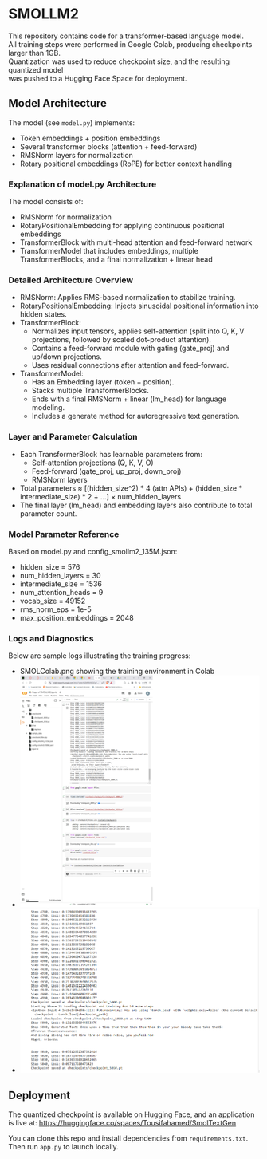 # SMOLLM2

This repository contains code for a transformer-based language model.  
All training steps were performed in Google Colab, producing checkpoints larger than 1GB.  
Quantization was used to reduce checkpoint size, and the resulting quantized model  
was pushed to a Hugging Face Space for deployment.

## Model Architecture
The model (see `model.py`) implements:
- Token embeddings + position embeddings
- Several transformer blocks (attention + feed-forward)
- RMSNorm layers for normalization
- Rotary positional embeddings (RoPE) for better context handling

### Explanation of model.py Architecture
The model consists of:
- RMSNorm for normalization
- RotaryPositionalEmbedding for applying continuous positional embeddings
- TransformerBlock with multi-head attention and feed-forward network
- TransformerModel that includes embeddings, multiple TransformerBlocks, and a final normalization + linear head

### Detailed Architecture Overview
- RMSNorm: Applies RMS-based normalization to stabilize training.
- RotaryPositionalEmbedding: Injects sinusoidal positional information into hidden states.
- TransformerBlock: 
  - Normalizes input tensors, applies self-attention (split into Q, K, V projections, followed by scaled dot-product attention).
  - Contains a feed-forward module with gating (gate_proj) and up/down projections.
  - Uses residual connections after attention and feed-forward.
- TransformerModel:
  - Has an Embedding layer (token + position).
  - Stacks multiple TransformerBlocks.
  - Ends with a final RMSNorm + linear (lm_head) for language modeling.
  - Includes a generate method for autoregressive text generation.

### Layer and Parameter Calculation
- Each TransformerBlock has learnable parameters from:
  - Self-attention projections (Q, K, V, O)
  - Feed-forward (gate_proj, up_proj, down_proj)
  - RMSNorm layers
- Total parameters ≈ [(hidden_size^2) * 4 (attn APIs) + (hidden_size * intermediate_size) * 2 + ...] × num_hidden_layers
- The final layer (lm_head) and embedding layers also contribute to total parameter count.

### Model Parameter Reference
Based on model.py and config_smollm2_135M.json:
- hidden_size = 576
- num_hidden_layers = 30
- intermediate_size = 1536
- num_attention_heads = 9
- vocab_size = 49152
- rms_norm_eps = 1e-5
- max_position_embeddings = 2048

### Logs and Diagnostics
Below are sample logs illustrating the training progress:
- SMOLColab.png showing the training environment in Colab
- ![Colab Execution Status](./SMOLColab.png "Colab Execution Status")
- ![Colab Execution Text Gen Output](./SMOLLM2_Output.PNG "Colab Execution Text Gen Output")


## Deployment
The quantized checkpoint is available on Hugging Face, and an application is live at:
https://huggingface.co/spaces/Tousifahamed/SmolTextGen

You can clone this repo and install dependencies from `requirements.txt`. Then run `app.py` to launch locally.

